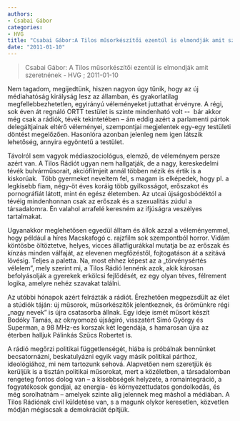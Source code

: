 ```yaml
---
authors: 
- Csabai Gábor
categories: 
- HVG
title: "Csabai Gábor:A Tilos műsorkészítői ezentúl is elmondják amit szeretnének"
date: "2011-01-10"
---
```

> Csabai Gábor: A Tilos műsorkészítői ezentúl is elmondják amit szeretnének - HVG ; 2011-01-10

Nem tagadom, megijedtünk, hiszen nagyon úgy tűnik, hogy az új médiahatóság királyság lesz az államban, és gyakorlatilag megfellebbezhetetlen, egyirányú véleményeket juttathat érvényre. A régi, sok éven át regnáló ORTT testület is szinte mindenható volt --  bár akkor még csak a rádiók, tévék tekintetében – ám eddig azért a parlamenti pártok delegáltjainak eltérő véleményei, szempontjai megjelentek egy-egy testületi döntést megelőzően. Hasonlóra azonban jelenleg nem igen látszik lehetőség, annyira egyöntetű a testület. 

Távolról sem vagyok médiaszociológus, elemző, de véleményem persze azért van. A Tilos Rádiót ugyan nem hallgatják, de a nagy, kereskedelmi tévék bulvárműsorait, akciófilmjeit annál többen nézik és értik is a kiskorúak.  Több gyermeket neveltem fel, s magam is elképedek, hogy pl. a legkisebb fiam, négy-öt éves koráig több gyilkosságot, erőszakot és pornográfiát látott, mint én egész életemben. Az utcai újságosbódéktól a tévéig mindenhonnan csak az erőszak és a szexualitás zúdul a társadalomra. Én valahol arrafelé keresném az ifjúságra veszélyes tartalmakat. 

Ugyanakkor meglehetősen egyedül álltam és állok azzal a véleményemmel, hogy például a híres Macskafogó c. rajzfilm sok szempontból horror. Vidám köntösbe öltöztetve, helyes, vicces állatfigurákkal mutatja be az erőszak és kínzás minden válfaját, az elevenen megfőzéstől, fojtogatáson át a szitává lövésig. Teljes a paletta. Na, most ehhez képest az a „törvénysértés vélelem”, mely szerint mi, a Tilos Rádió lennénk azok, akik károsan befolyásolják a gyerekek erkölcsi fejlődését, ez egy olyan téves, félrement logika, amelyre nehéz szavakat találni. 

Az utóbbi hónapok azért felrázták a rádiót. Érezhetően megpezsdült az élet a stúdiók táján: új műsorok, műsorkészítők jelentkeznek, és örömünkre régi „nagy nevek” is újra csatasorba állnak. Egy ideje ismét műsort készít Bodóky Tamás, az oknyomozó újságíró, visszatért Simó György és Superman, a 98 MHz-es korszak két legendája, s hamarosan újra az éterben halljuk Pálinkás Szűcs Robertet is. 

A rádió megőrzi politikai függetlenségét, hiába is próbálnak bennünket becsatornázni, beskatulyázni egyik vagy másik politikai párthoz, ideológiához, mi nem tartozunk sehová. Alapvetően nem szeretjük és kerüljük is a tisztán politikai műsorokat, mert a közéletben, a társadalomban rengeteg fontos dolog van – a kisebbségek helyzete, a romaintegráció, a fogyatékosok gondjai, az energia- és környezettudatos gondolkodás, és még sorolhatnám – amelyek szinte alig jelennek meg máshol a médiában. A Tilos Rádiónak civil küldetése van, s a magunk olykor keresetlen, közvetlen módján mégiscsak a demokráciát építjük.  

